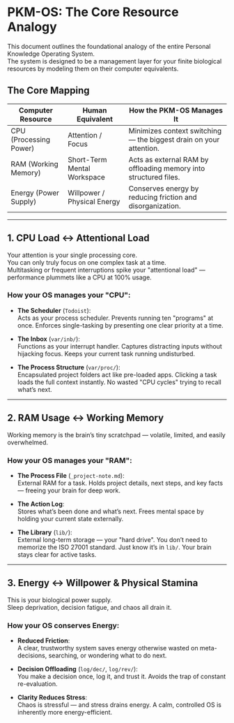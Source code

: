 # PKM-OS: The Core Resource Analogy

This document outlines the foundational analogy of the entire Personal Knowledge Operating System.  
The system is designed to be a management layer for your finite biological resources by modeling them on their computer equivalents.

## The Core Mapping

| Computer Resource     | Human Equivalent            | How the PKM-OS Manages It                                                                 |
|-----------------------|-----------------------------|---------------------------------------------------------------------------------------------|
| CPU (Processing Power) | Attention / Focus            | Minimizes context switching — the biggest drain on your attention.                         |
| RAM (Working Memory)   | Short-Term Mental Workspace  | Acts as external RAM by offloading memory into structured files.                          |
| Energy (Power Supply)  | Willpower / Physical Energy  | Conserves energy by reducing friction and disorganization.                                |

---

## 1. CPU Load ↔️ Attentional Load

Your attention is your single processing core.  
You can only truly focus on one complex task at a time.  
Multitasking or frequent interruptions spike your "attentional load" — performance plummets like a CPU at 100% usage.

### How your OS manages your "CPU":

- **The Scheduler** (`Todoist`):  
  Acts as your process scheduler. Prevents running ten "programs" at once. Enforces single-tasking by presenting one clear priority at a time.

- **The Inbox** (`var/inb/`):  
  Functions as your interrupt handler. Captures distracting inputs without hijacking focus. Keeps your current task running undisturbed.

- **The Process Structure** (`var/proc/`):  
  Encapsulated project folders act like pre-loaded apps. Clicking a task loads the full context instantly. No wasted "CPU cycles" trying to recall what’s next.

---

## 2. RAM Usage ↔️ Working Memory

Working memory is the brain’s tiny scratchpad — volatile, limited, and easily overwhelmed.

### How your OS manages your "RAM":

- **The Process File** (`_project-note.md`):  
  External RAM for a task. Holds project details, next steps, and key facts — freeing your brain for deep work.

- **The Action Log**:  
  Stores what’s been done and what’s next. Frees mental space by holding your current state externally.

- **The Library** (`lib/`):  
  External long-term storage — your "hard drive". You don’t need to memorize the ISO 27001 standard. Just know it’s in `lib/`. Your brain stays clear for active tasks.

---

## 3. Energy ↔️ Willpower & Physical Stamina

This is your biological power supply.  
Sleep deprivation, decision fatigue, and chaos all drain it.

### How your OS conserves Energy:

- **Reduced Friction**:  
  A clear, trustworthy system saves energy otherwise wasted on meta-decisions, searching, or wondering what to do next.

- **Decision Offloading** (`log/dec/`, `log/rev/`):  
  You make a decision once, log it, and trust it. Avoids the trap of constant re-evaluation.

- **Clarity Reduces Stress**:  
  Chaos is stressful — and stress drains energy. A calm, controlled OS is inherently more energy-efficient.